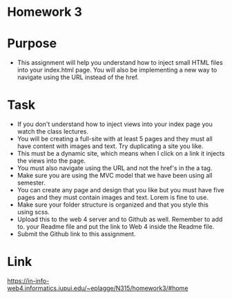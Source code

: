 # Homework 3
 
 # Purpose 
- This assignment will help you understand how to inject small HTML files into your index.html page. You will also be implementing a new way to navigate using the URL instead of the href.

 

 # Task 
- If you don't understand how to inject views into your index page you watch the class lectures. 
- You will be creating a full-site with at least 5 pages and they must all have content with images and text. Try duplicating a site you like. 
- This must be a dynamic site, which means when I click on a link it injects the views into the page.
- You must also navigate using the URL and not the href's in the a tag. 
- Make sure you are using the MVC model that we have been using all semester. 
- You can create any page and design that you like but you must have five pages and they must contain images and text. Lorem is fine to use. 
- Make sure your folder structure is organized and that you style this using scss.
- Upload this to the web 4 server and to Github as well. Remember to add to. your Readme file and put the link to Web 4 inside the Readme file.  
- Submit the Github link to this assignment.
 
# Link
https://in-info-web4.informatics.iupui.edu/~eplagge/N315/homework3/#home
